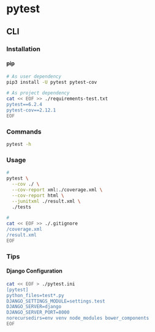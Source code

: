 # pytest

<!--
https://github.com/OCHA-DAP/gisrestlayer/blob/4975be559dad26bcd0c44b29e69962bab3908ab3/tests/conftest.py
https://github.com/Uzay-G/archivy/blob/723452e8af4abcb992dd613d3e3a41b64f38aad5/tests/integration/test_api.py
https://github.com/javierrivassyapse/versions-service/blob/17a56fec9e1138d590623804858d87fee2db88f8/tests/integration/api/v1/health/test_endpoints.py
https://github.com/zxftr45/rr_ml_workshop_19/blob/5678d0452a3b1b4448354b92076d8a42d1c72d5d/tests/conftest.py

https://github.com/quiqua/pytest-dotenv
-->

## CLI

### Installation

#### pip

```sh
# As user dependency
pip3 install -U pytest pytest-cov

# As project dependency
cat << EOF >> ./requirements-test.txt
pytest==6.2.4
pytest-cov==2.12.1
EOF
```

### Commands

```sh
pytest -h
```

### Usage

```sh
#
pytest \
  --cov ./ \
  --cov-report xml:./coverage.xml \
  --cov-report html \
  --junitxml ./result.xml \
  ./tests

#
cat << EOF >> ./.gitignore
/coverage.xml
/result.xml
EOF
```

### Tips

#### Django Configuration

```sh
cat << EOF > ./pytest.ini
[pytest]
python_files=test*.py
DJANGO_SETTINGS_MODULE=settings.test
DJANGO_SERVER=django
DJANGO_SERVER_PORT=8000
norecursedirs=env venv node_modules bower_components
EOF
```
